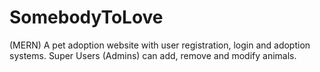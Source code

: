 # SomebodyToLove
(MERN) A pet adoption website with user registration, login and adoption systems. Super Users (Admins) can add, remove and modify animals.
